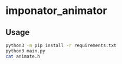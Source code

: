 # imponator_animator

## Usage
```Bash
python3 -m pip install -r requirements.txt
python3 main.py
cat animate.h
```
